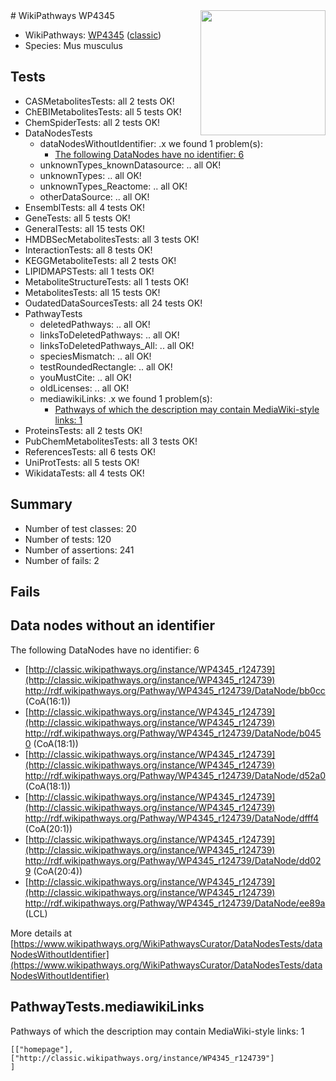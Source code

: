 <img style="float: right; width: 200px" src="https://upload.wikimedia.org/wikipedia/commons/thumb/8/83/Wplogo_with_text_500.png/640px-Wplogo_with_text_500.png" />
# WikiPathways WP4345

* WikiPathways: [WP4345](https://wikipathways.org/pathways/WP4345) ([classic](https://classic.wikipathways.org/instance/WP4345))
* Species: Mus musculus
## Tests
* CASMetabolitesTests: all 2 tests OK!
* ChEBIMetabolitesTests: all 5 tests OK!
* ChemSpiderTests: all 2 tests OK!
* DataNodesTests
    * dataNodesWithoutIdentifier: .x we found 1 problem(s):
        * [The following DataNodes have no identifier: 6](#d2d32fa5)
    * unknownTypes_knownDatasource: .. all OK!
    * unknownTypes: .. all OK!
    * unknownTypes_Reactome: .. all OK!
    * otherDataSource: .. all OK!
* EnsemblTests: all 4 tests OK!
* GeneTests: all 5 tests OK!
* GeneralTests: all 15 tests OK!
* HMDBSecMetabolitesTests: all 3 tests OK!
* InteractionTests: all 8 tests OK!
* KEGGMetaboliteTests: all 2 tests OK!
* LIPIDMAPSTests: all 1 tests OK!
* MetaboliteStructureTests: all 1 tests OK!
* MetabolitesTests: all 15 tests OK!
* OudatedDataSourcesTests: all 24 tests OK!
* PathwayTests
    * deletedPathways: .. all OK!
    * linksToDeletedPathways: .. all OK!
    * linksToDeletedPathways_All: .. all OK!
    * speciesMismatch: .. all OK!
    * testRoundedRectangle: .. all OK!
    * youMustCite: .. all OK!
    * oldLicenses: .. all OK!
    * mediawikiLinks: .x we found 1 problem(s):
        * [Pathways of which the description may contain MediaWiki-style links: 1](#da69cf45)
* ProteinsTests: all 2 tests OK!
* PubChemMetabolitesTests: all 3 tests OK!
* ReferencesTests: all 6 tests OK!
* UniProtTests: all 5 tests OK!
* WikidataTests: all 4 tests OK!


## Summary

* Number of test classes: 20
* Number of tests: 120
* Number of assertions: 241
* Number of fails: 2

## Fails

<a name="d2d32fa5" />

## Data nodes without an identifier

The following DataNodes have no identifier: 6

* [http://classic.wikipathways.org/instance/WP4345_r124739](http://classic.wikipathways.org/instance/WP4345_r124739) http://rdf.wikipathways.org/Pathway/WP4345_r124739/DataNode/bb0cc (CoA(16:1))
* [http://classic.wikipathways.org/instance/WP4345_r124739](http://classic.wikipathways.org/instance/WP4345_r124739) http://rdf.wikipathways.org/Pathway/WP4345_r124739/DataNode/b0450 (CoA(18:1))
* [http://classic.wikipathways.org/instance/WP4345_r124739](http://classic.wikipathways.org/instance/WP4345_r124739) http://rdf.wikipathways.org/Pathway/WP4345_r124739/DataNode/d52a0 (CoA(18:1))
* [http://classic.wikipathways.org/instance/WP4345_r124739](http://classic.wikipathways.org/instance/WP4345_r124739) http://rdf.wikipathways.org/Pathway/WP4345_r124739/DataNode/dfff4 (CoA(20:1))
* [http://classic.wikipathways.org/instance/WP4345_r124739](http://classic.wikipathways.org/instance/WP4345_r124739) http://rdf.wikipathways.org/Pathway/WP4345_r124739/DataNode/dd029 (CoA(20:4))
* [http://classic.wikipathways.org/instance/WP4345_r124739](http://classic.wikipathways.org/instance/WP4345_r124739) http://rdf.wikipathways.org/Pathway/WP4345_r124739/DataNode/ee89a (LCL)


More details at [https://www.wikipathways.org/WikiPathwaysCurator/DataNodesTests/dataNodesWithoutIdentifier](https://www.wikipathways.org/WikiPathwaysCurator/DataNodesTests/dataNodesWithoutIdentifier)

<a name="da69cf45" />

## PathwayTests.mediawikiLinks

Pathways of which the description may contain MediaWiki-style links: 1
```
[["homepage"],
["http://classic.wikipathways.org/instance/WP4345_r124739"]
]
```

